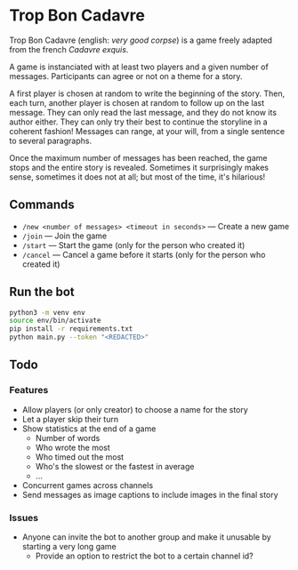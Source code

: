 # Trop Bon Cadavre

Trop Bon Cadavre (english: *very good corpse*) is a game freely adapted from the french *Cadavre exquis*.

A game is instanciated with at least two players and a given number of messages.
Participants can agree or not on a theme for a story.

A first player is chosen at random to write the beginning of the story.
Then, each turn, another player is chosen at random to follow up on the last message.
They can only read the last message, and they do not know its author either. They can only try their best to continue the storyline in a coherent fashion!
Messages can range, at your will, from a single sentence to several paragraphs.

Once the maximum number of messages has been reached, the game stops and the entire story is revealed.
Sometimes it surprisingly makes sense, sometimes it does not at all; but most of the time, it's hilarious!

## Commands

* `/new <number of messages> <timeout in seconds>` — Create a new game
* `/join` — Join the game
* `/start` — Start the game (only for the person who created it)
* `/cancel` — Cancel a game before it starts (only for the person who created it)

## Run the bot

```bash
python3 -m venv env
source env/bin/activate
pip install -r requirements.txt
python main.py --token "<REDACTED>"
```

## Todo

### Features

* Allow players (or only creator) to choose a name for the story
* Let a player skip their turn
* Show statistics at the end of a game
  * Number of words
  * Who wrote the most
  * Who timed out the most
  * Who's the slowest or the fastest in average
  * ...
* Concurrent games across channels
* Send messages as image captions to include images in the final story

### Issues

* Anyone can invite the bot to another group and make it unusable by starting a very long game
  * Provide an option to restrict the bot to a certain channel id?
